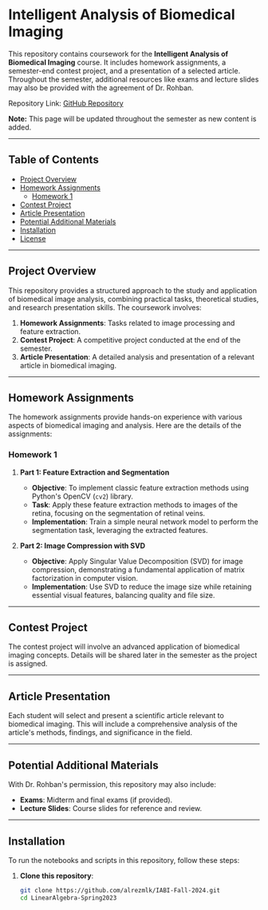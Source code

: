 # Intelligent Analysis of Biomedical Imaging

This repository contains coursework for the **Intelligent Analysis of Biomedical Imaging** course. It includes homework assignments, a semester-end contest project, and a presentation of a selected article. Throughout the semester, additional resources like exams and lecture slides may also be provided with the agreement of Dr. Rohban.

Repository Link: [GitHub Repository](https://github.com/alrezmlk/IABI-Fall-2024)

**Note:** This page will be updated throughout the semester as new content is added.

---

## Table of Contents
- [Project Overview](#project-overview)
- [Homework Assignments](#homework-assignments)
  - [Homework 1](#homework-1)
- [Contest Project](#contest-project)
- [Article Presentation](#article-presentation)
- [Potential Additional Materials](#potential-additional-materials)
- [Installation](#installation)
- [License](#license)

---

## Project Overview

This repository provides a structured approach to the study and application of biomedical image analysis, combining practical tasks, theoretical studies, and research presentation skills. The coursework involves:
1. **Homework Assignments**: Tasks related to image processing and feature extraction.
2. **Contest Project**: A competitive project conducted at the end of the semester.
3. **Article Presentation**: A detailed analysis and presentation of a relevant article in biomedical imaging.

---

## Homework Assignments

The homework assignments provide hands-on experience with various aspects of biomedical imaging and analysis. Here are the details of the assignments:

### Homework 1

1. **Part 1: Feature Extraction and Segmentation**
   - **Objective**: To implement classic feature extraction methods using Python's OpenCV (`cv2`) library.
   - **Task**: Apply these feature extraction methods to images of the retina, focusing on the segmentation of retinal veins.
   - **Implementation**: Train a simple neural network model to perform the segmentation task, leveraging the extracted features.

2. **Part 2: Image Compression with SVD**
   - **Objective**: Apply Singular Value Decomposition (SVD) for image compression, demonstrating a fundamental application of matrix factorization in computer vision.
   - **Implementation**: Use SVD to reduce the image size while retaining essential visual features, balancing quality and file size.

---

## Contest Project

The contest project will involve an advanced application of biomedical imaging concepts. Details will be shared later in the semester as the project is assigned.

---

## Article Presentation

Each student will select and present a scientific article relevant to biomedical imaging. This will include a comprehensive analysis of the article's methods, findings, and significance in the field.

---

## Potential Additional Materials

With Dr. Rohban's permission, this repository may also include:
- **Exams**: Midterm and final exams (if provided).
- **Lecture Slides**: Course slides for reference and review.

---

## Installation

To run the notebooks and scripts in this repository, follow these steps:

1. **Clone this repository**:
   ```bash
   git clone https://github.com/alrezmlk/IABI-Fall-2024.git
   cd LinearAlgebra-Spring2023
